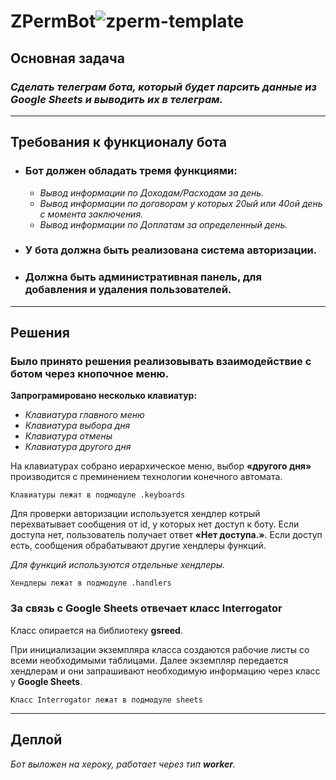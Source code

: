 # ZPermBot![zperm-template](https://user-images.githubusercontent.com/78559060/147660781-796d6c6b-a04a-4484-ac86-70ad916c74ab.png)

## Основная задача
### _Сделать телеграм бота, который будет парсить данные из **Google Sheets** и выводить их в телеграм._
---
## Требования к функционалу бота
* ### Бот должен обладать тремя функциями:
    * _Вывод информации по Доходам/Расходам за день._
    * _Вывод информации по договорам у которых 20ый или 40ой день с момента заключения._
    * _Вывод информации по Доплатам за определенный день._
* ### У бота должна быть реализована система авторизации.
* ### Должна быть административная панель, для добавления и удаления пользователей.
---
## Решения
### Было принято решения реализовывать взаимодействие с ботом через кнопочное меню.
__Запрограмировано несколько клавиатур:__
* _Клавиатура главного меню_
* _Клавиатура выбора дня_
* _Клавиатура отмены_
* _Клавиатура другого дня_

На клавиатурах собрано иерархическое меню, выбор **«другого дня»** производится с преминением технологии конечного автомата.

    Клавиатуры лежат в подмодуле .keyboards

Для проверки авторизации используется хендлер котрый перехватывает сообщения от id, у которых нет доступ к боту. Если доступа нет, пользователь получает ответ **«Нет доступа.»**. Если доступ есть, сообщения обрабатывают другие хендлеры функций.

_Для функций используются отдельные хендлеры._
    
    Хендлеры лежат в подмодуле .handlers

### За связь с Google Sheets отвечает класс Interrogator
Класс опирается на библиотеку **gsreed**.

При инициализации экземпляра класса создаются рабочие листы со всеми необходимыми таблицами. Далее экземпляр передается хендлерам и они запрашивают необходимую информацию через класс у **Google Sheets**.

    Класс Interrogator лежат в подмодуле sheets

---
## Деплой 
_Бот выложен на хероку, работает через тип **worker**._
